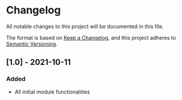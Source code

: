# Changelog
All notable changes to this project will be documented in this file.

The format is based on [Keep a Changelog](https://keepachangelog.com/en/1.0.0/),
and this project adheres to [Semantic Versioning](https://semver.org/spec/v2.0.0.html).

## [1.0] - 2021-10-11
### Added
- All initial module functionalities

<!-- Gift card fix changes: 
- Add Magento gift card support 
- Add Magento store credit support
- Add Magento reward point support
end Gift card fix changes -->